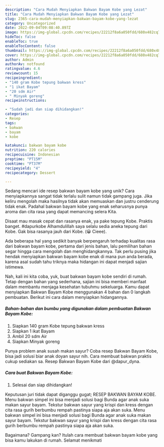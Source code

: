 ```yaml
---
description: "Cara Mudah Menyiapkan Bakwan Bayam Kobe yang Lezat"
title: "Cara Mudah Menyiapkan Bakwan Bayam Kobe yang Lezat"
slug: 2365-cara-mudah-menyiapkan-bakwan-bayam-kobe-yang-lezat
category: Uncategorized
date: 2022-09-04T09:08:40.897Z
image: https://img-global.cpcdn.com/recipes/22212f8a6a050fdd/680x482cq70/bakwan-bayam-kobe-foto-resep-utama.jpg
hideToc: false
enableToc: true
enableTocContent: false
thumbnail: https://img-global.cpcdn.com/recipes/22212f8a6a050fdd/680x482cq70/bakwan-bayam-kobe-foto-resep-utama.jpg
cover: https://img-global.cpcdn.com/recipes/22212f8a6a050fdd/680x482cq70/bakwan-bayam-kobe-foto-resep-utama.jpg
author: Admin
authorAv: notfound
ratingvalue: 4.6
reviewcount: 15
recipeingredient:
- "140 gram Kobe tepung bakwan kress"
- "1 ikat Bayam"
- "20 sdm Air"
- " Minyak goreng"
recipeinstructions:

- "Sudah jadi dan siap dihidangkan!"
categories:
- Resep
tags:
- bakwan
- bayam
- kobe

katakunci: bakwan bayam kobe 
nutrition: 220 calories
recipecuisine: Indonesian
preptime: "PT15M"
cooktime: "PT37M"
recipeyield: "4"
recipecategory: Dessert

---
```





Sedang mencari ide resep bakwan bayam kobe yang unik? Cara menyiapkannya sangat tidak terlalu sulit namun tidak gampang juga. Jika keliru mengolah maka hasilnya tidak akan memuaskan dan justru cenderung tidak enak. Padahal bakwan bayam kobe yang enak seharusnya punya aroma dan cita rasa yang dapat memancing selera Kita.





Disaat mau masak cepat dan rasanya enak, ya pake tepung Kobe. Praktis banget. #dapurkobe Alhamdulillah saya selalu sedia aneka tepung dari Kobe. Gak bisa rasanya jauh dari Kobe. (😀 Cieee).

Ada beberapa hal yang sedikit banyak berpengaruh terhadap kualitas rasa dari bakwan bayam kobe, pertama dari jenis bahan, lalu pemilihan bahan segar hingga cara mengolah dan menghidangkannya. Tak perlu pusing jika hendak menyiapkan bakwan bayam kobe enak di mana pun anda berada, karena asal sudah tahu triknya maka hidangan ini dapat menjadi sajian istimewa.






Nah, kali ini kita coba, yuk, buat bakwan bayam kobe sendiri di rumah. Tetap dengan bahan yang sederhana, sajian ini bisa memberi manfaat dalam membantu menjaga kesehatan tubuhmu sekeluarga. Kamu dapat menyiapkan Bakwan Bayam Kobe menggunakan 4 bahan dan 0 langkah pembuatan. Berikut ini cara dalam menyiapkan hidangannya.

<!--inarticleads1-->

##### Bahan-bahan dan bumbu yang digunakan dalam pembuatan Bakwan Bayam Kobe:

1. Siapkan 140 gram Kobe tepung bakwan kress
1. Siapkan 1 ikat Bayam
1. Ambil 20 sdm Air
1. Siapkan  Minyak goreng


Punya problem anak susah makan sayur? Coba resep Bakwan Bayam Kobe, bisa jadi solusi biar anak doyan sayur nih. Cara membuat bakwan praktis cukup sediakan sa. Resep Bakwan Bayam Kobe dari @dapur_dyna. 

<!--inarticleads2-->

##### Cara buat Bakwan Bayam Kobe:


1. Selesai dan siap dihidangkan!

Keputusan juri tidak dapat diganggu gugat; RESEP BAKWAN BAYAM KOBE. Menu bakwan simpel ini bisa menjadi solusi bagi Bunda agar anak suka makan sayur bayam. Tekstur bakwan sayur yang krispi dan kress dengan cita rasa gurih berbumbu rempah pastinya siapa aja akan suka. Menu bakwan simpel ini bisa menjadi solusi bagi Bunda agar anak suka makan sayur bayam. Tekstur bakwan sayur yang krispi dan kress dengan cita rasa gurih berbumbu rempah pastinya siapa aja akan suka. 

Bagaimana? Gampang kan? Itulah cara membuat bakwan bayam kobe yang bisa kamu lakukan di rumah. Selamat menikmati
